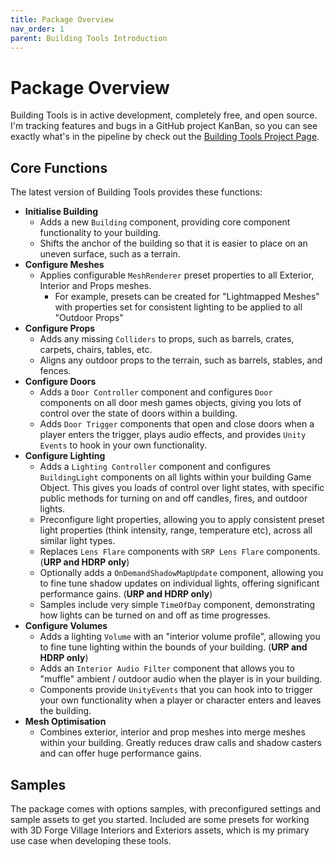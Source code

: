 ```yaml
---
title: Package Overview
nav_order: 1
parent: Building Tools Introduction
---
```


# Package Overview

Building Tools is in active development, completely free, and open source. I'm tracking features and bugs in a GitHub project KanBan, so you can see exactly what's in the pipeline by check out the [Building Tools Project Page](https://github.com/users/mroshaw/projects/1/views/1).

## Core Functions

The latest version of Building Tools provides these functions:

- **Initialise Building**
  - Adds a new `Building` component, providing core component functionality to your building.
  - Shifts the anchor of the building so that it is easier to place on an uneven surface, such as a terrain.
- **Configure Meshes**
  - Applies configurable `MeshRenderer` preset properties to all Exterior, Interior and Props meshes.
    - For example, presets can be created for "Lightmapped Meshes" with properties set for consistent lighting to be applied to all "Outdoor Props"
- **Configure Props**
  - Adds any missing `Colliders` to props, such as barrels, crates, carpets, chairs, tables, etc.
  - Aligns any outdoor props to the terrain, such as barrels, stables, and fences.
- **Configure Doors**
  - Adds a `Door Controller` component and configures `Door` components on all door mesh games objects, giving you lots of control over the state of doors within a building.
  - Adds `Door Trigger` components that open and close doors when a player enters the trigger, plays audio effects, and provides `Unity Events` to hook in your own functionality.
- **Configure Lighting**
  - Adds a `Lighting Controller` component and configures `BuildingLight` components on all lights within your building Game Object. This gives you loads of control over light states, with specific public methods for turning on and off candles, fires, and outdoor lights.
  - Preconfigure light properties, allowing you to apply consistent preset light properties (think intensity, range, temperature etc), across all similar light types.
  - Replaces `Lens Flare` components with `SRP Lens Flare` components. (**URP and HDRP only**)
  - Optionally adds a `OnDemandShadowMapUpdate` component, allowing you to fine tune shadow updates on individual lights, offering significant performance gains. (**URP and HDRP only**)
  - Samples include very simple `TimeOfDay` component, demonstrating how lights can be turned on and off as time progresses.
- **Configure Volumes**
  - Adds a lighting `Volume` with an "interior volume profile", allowing you to fine tune lighting within the bounds of your building. (**URP and HDRP only**)
  - Adds an `Interior Audio Filter` component that allows you to "muffle" ambient / outdoor audio when the player is in your building.
  - Components provide `UnityEvents` that you can hook into to trigger your own functionality when a player or character enters and leaves the building.
- **Mesh Optimisation**
  - Combines exterior, interior and prop meshes into merge meshes within your building. Greatly reduces draw calls and shadow casters and can offer huge performance gains.

## Samples

The package comes with options samples, with preconfigured settings and sample assets to get you started. Included are some presets for working with 3D Forge Village Interiors and Exteriors assets, which is my primary use case when developing these tools.
